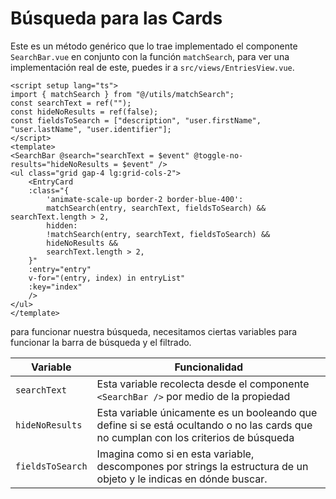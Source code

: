 # Búsqueda para las Cards

Este es un método genérico que lo trae implementado el componente `SearchBar.vue` en conjunto con la función `matchSearch`, para ver una implementación real de este, puedes ir a `src/views/EntriesView.vue`.

```vue
<script setup lang="ts">
import { matchSearch } from "@/utils/matchSearch";
const searchText = ref("");
const hideNoResults = ref(false);
const fieldsToSearch = ["description", "user.firstName", "user.lastName", "user.identifier"];
</script>
<template>
<SearchBar @search="searchText = $event" @toggle-no-results="hideNoResults = $event" />
<ul class="grid gap-4 lg:grid-cols-2">
    <EntryCard
    :class="{
        'animate-scale-up border-2 border-blue-400':
        matchSearch(entry, searchText, fieldsToSearch) && searchText.length > 2,
        hidden:
        !matchSearch(entry, searchText, fieldsToSearch) &&
        hideNoResults &&
        searchText.length > 2,
    }"
    :entry="entry"
    v-for="(entry, index) in entryList"
    :key="index"
    />
</ul>
</template>
```

para funcionar nuestra búsqueda, necesitamos ciertas variables para funcionar la barra de búsqueda y el filtrado.

| Variable | Funcionalidad |
|----------|-------------|
| `searchText` | Esta variable recolecta desde el componente `<SearchBar />` por medio de la propiedad |`@Search="searchText = $event"`, cada vez que se pulse enter, este realizará la tarea de búsqueda y lo enviará a esta variable. |
| `hideNoResults` | Esta variable únicamente es un booleando que define si se está ocultando o no las cards que no cumplan con los criterios de búsqueda |
| `fieldsToSearch` | Imagina como si en esta variable, descompones por strings la estructura de un objeto y le indicas en dónde buscar. |
